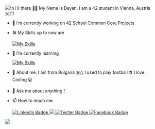![](https://komarev.com/ghpvc/?username=ddyankov28&color=red)\n
Hi there 🙋‍♂️ My Name is Deyan. I am a 42 student in Vienna, Austria 🇦🇹!
- 🔭 I’m currently working on 42 School Common Core Projects
- 🛠️ My Skills up to now are
 
  [![My Skills](https://skillicons.dev/icons?i=c,cpp,docker,wordpress,vscode,bash,vim,linux,github)](https://skillicons.dev)
- 🌱 I’m currently learning 
  
  [![My Skills](https://skillicons.dev/icons?i=html,css,py,react,js)](https://skillicons.dev)
- 🤖 About me: I am from Bulgaria 🇧🇬 I used to play football ⚽️ I love Coding 💻
- 💬 Ask me about anything !
- 📫 How to reach me: <div id="badges">
  <a href="https://www.linkedin.com/in/ddyankov23">
    <img src="https://img.shields.io/badge/LinkedIn-blue?style=for-the-badge&logo=linkedin&logoColor=white" alt="LinkedIn Badge"/>
  </a>
  <a href="https://www.instagram.com/deyandyankov23/">
    <img src="https://img.shields.io/badge/Instagram-%23E4405F.svg?style=for-the-badge&logo=Instagram&logoColor=white"/>
  </a>
  <a href="https://twitter.com/ddyankov23">
    <img src="https://img.shields.io/badge/Twitter-blue?style=for-the-badge&logo=twitter&logoColor=white" alt="Twitter Badge"/>
  </a>
  <a href="https://www.facebook.com/ymcmmb/">
    <img src="https://img.shields.io/badge/Facebook-blue?style=for-the-badge&logo=facebook&logoColor=white" alt="Facebook Badge"/>
  </a>
</div>
<img src="https://github-readme-stats.vercel.app/api/top-langs?username=ddyankov28&layout=compact&theme=dark"/>

